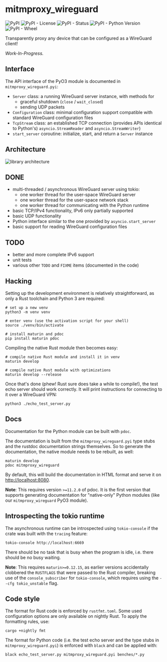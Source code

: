 # mitmproxy_wireguard

![PyPI](https://img.shields.io/pypi/v/mitmproxy_wireguard)
![PyPI - License](https://img.shields.io/pypi/l/mitmproxy_wireguard)
![PyPI - Status](https://img.shields.io/pypi/status/mitmproxy_wireguard)
![PyPI - Python Version](https://img.shields.io/pypi/pyversions/mitmproxy_wireguard)
![PyPI - Wheel](https://img.shields.io/pypi/wheel/mitmproxy_wireguard)

Transparently proxy any device that can be configured as a WireGuard client!

*Work-In-Progress.*

## Interface

The API interface of the PyO3 module is documented in `mitmproxy_wireguard.pyi`:

- `Server` class: a running WireGuard server instance, with methods for
  - graceful shutdown (`close` / `wait_closed`)
  - sending UDP packets
- `Configuration` class: minimal configuration support compatible with
  standard WireGuard configuration files
- `TcpStream` class: an established TCP connection (provides APIs identical to
  Python's)
  `asyncio.StreamReader` and `asyncio.StreamWriter`)
- `start_server` coroutine: initialize, start, and return a `Server` instance

## Architecture

![library architecture](architecture.png)

## DONE

* multi-threaded / asynchronous WireGuard server using tokio:
  * one worker thread for the user-space WireGuard server
  * one worker thread for the user-space network stack
  * one worker thread for communicating with the Python runtime
* basic TCP/IPv4 functionality, IPv6 only partially supported
* basic UDP functionality
* Python interface similar to the one provided by `asyncio.start_server`
* basic support for reading WireGuard configuration files

## TODO

* better and more complete IPv6 support
* unit tests
* various other `TODO` and `FIXME` items (documented in the code)

## Hacking

Setting up the development environment is relatively straightforward,
as only a Rust toolchain and Python 3 are required:

```shell
# set up a new venv
python3 -m venv venv

# enter venv (use the activation script for your shell)
source ./venv/bin/activate

# install maturin and pdoc
pip install maturin pdoc
```

Compiling the native Rust module then becomes easy:

```shell
# compile native Rust module and install it in venv
maturin develop

# compile native Rust module with optimizations
maturin develop --release
```

Once that's done (phew! Rust sure does take a while to compile!), the test
echo server should work correctly. It will print instructions for connecting to
it over a WireGuard VPN:

```shell
python3 ./echo_test_server.py
```

## Docs

Documentation for the Python module can be built with `pdoc`.

The documentation is built from the `mitmproxy_wireguard.pyi` type stubs and the
rustdoc documentation strings themselves. So to generate the documentation, the
native module needs to be rebuilt, as well:

```shell
maturin develop
pdoc mitmproxy_wireguard
```

By default, this will build the documentation in HTML format and serve it on
<http://localhost:8080>.

**Note**: This requires version `>=11.2.0` of pdoc. It is the first version that
supports generating documentation for "native-only" Python modules (like our
`mitmproxy_wireguard` PyO3 module).

## Introspecting the tokio runtime

The asynchronous runtime can be introspected using `tokio-console` if the crate
was built with the `tracing` feature:

```shell
tokio-console http://localhost:6669
```

There should be no task that is busy when the program is idle, i.e. there should
be no busy waiting.

**Note**: This requires `maturin>=0.12.15`, as earlier versions accidentally
clobbered the `RUSTFLAGS` that were passed to the Rust compiler, breaking use
of the `console_subscriber` for `tokio-console`, which requires using the
`--cfg tokio_unstable` flag.

## Code style

The format for Rust code is enforced by `rustfmt.toml`. Some used configuration
options are only available on nightly Rust. To apply the formatting rules, use:

```shell
cargo +nightly fmt
```

The format for Python code (i.e. the test echo server and the type stubs in
`mitmproxy_wireguard.pyi`) is enforced with `black` and can be applied with:

```shell
black echo_test_server.py mitmproxy_wireguard.pyi benches/*.py
```
